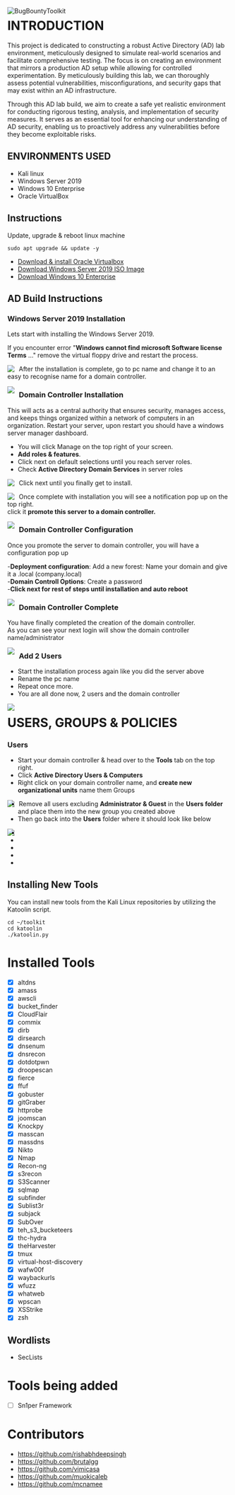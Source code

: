 <img src="https://imgur.com/Q7fBbju.png"
     alt="BugBountyToolkit"
     style="float: left; margin-right: 10px;" />

# INTRODUCTION
This project is dedicated to constructing a robust Active Directory (AD) lab environment, meticulously designed to simulate real-world scenarios and facilitate comprehensive testing. The focus is on creating an environment that mirrors a production AD setup while allowing for controlled experimentation. By meticulously building this lab, we can thoroughly assess potential vulnerabilities, misconfigurations, and security gaps that may exist within an AD infrastructure.<br/>

Through this AD lab build, we aim to create a safe yet realistic environment for conducting rigorous testing, analysis, and implementation of security measures. It serves as an essential tool for enhancing our understanding of AD security, enabling us to proactively address any vulnerabilities before they become exploitable risks.
<br />

## ENVIRONMENTS USED
- Kali linux</b> 
- Windows Server 2019</b>
- Windows 10 Enterprise</b> 
- Oracle VirtualBox</b>

## Instructions
Update, upgrade & reboot linux machine

```
sudo apt upgrade && update -y
```
- [Download & install Oracle Virtualbox](https://www.geeksforgeeks.org/how-to-install-virtual-box-in-kali-linux/)
- [Download Windows Server 2019 ISO Image](https://www.microsoft.com/en-us/evalcenter/download-windows-server-2019)</b>
- [Download Windows 10 Enterprise](https://www.microsoft.com/en-us/evalcenter/download-windows-10-enterprise)</b>

## AD Build Instructions
### Windows Server 2019 Installation

Lets start with installing the Windows Server 2019. 

If you encounter error "**Windows cannot find microsoft Software license Terms** ..."  remove the virtual floppy drive and restart the process. 

<img src="https://imgur.com/bRChFmg.png"
     style="float: left; margin-right: 10px;" />

After the installation is complete, go to pc name and change it to an easy to recognise name for a domain controller. 

<img src="https://imgur.com/vo0A2sw.png"
     style="float: left; margin-right: 10px;" />


### Domain Controller Installation
This will acts as a central authority that ensures security, manages access, and keeps things organized within a network of computers in an organization. 
Restart your server, upon restart you should have a windows server manager dashboard. 
- You will click Manage on the top right of your screen.
- **Add roles & features**.
- Click next on default selections until you reach server roles. 
- Check **Active Directory Domain Services** in server roles

<img src="https://imgur.com/CsIJ3In.png"
     style="float: left; margin-right: 10px;" />
     
Click next until you finally get to install. 

<img src="https://imgur.com/C6KMbCQ.png"
     style="float: left;margin-right: 10px;" />


Once complete with installation you will see a notification pop up on the top right. <br />
click it **promote this server to a domain controller.**

<img src="https://imgur.com/7Ww45EH.png"
     style="float: left;margin-right: 10px;" />

### Domain Controller Configuration
Once you promote the server to domain controller, you will have a configuration pop up

-**Deployment configuration**: Add a new forest: Name your domain and give it a .local (company.local)<br />
-**Domain Controll Options**: Create a password<br />
-**Click next for rest of steps until installation and auto reboot**

<img src="https://imgur.com/xhxf7q3.png"
     style="float: left; margin-right: 10px;" />
     
### Domain Controller Complete
You have finally completed the creation of the domain controller.<br />
As you can see your next login will show the domain controller name/administrator

<img src="https://imgur.com/6thQNjT.png"
     style="float: left; margin-right: 10px;" />

### Add 2 Users
- Start the installation process again like you did the server above<br />
- Rename the pc name<br />
- Repeat once more. <br />
- You are all done now, 2 users and the domain controller<br />

<img src="https://imgur.com/54lJx7x.png"
     style="float: left; margin-right: 10px;" />

# USERS, GROUPS & POLICIES

### Users
- Start your domain controller & head over to the **Tools** tab on the top right.<br />
- Click **Active Directory Users & Computers**<br />
- Right click on your domain controller name, and **create new organizational units** name them Groups<br />

<img src="https://imgur.com/3XyRJ6j.png"
     style="float: left; margin-right: 10px;" />

- Remove all users excluding **Administrator & Guest** in the **Users folder** and place them into the new group you created above<br />
- Then go back into the **Users** folder where it should look like below<br />

<img src="https://imgur.com/Vv6Ip7Z.png"
     style="float: left; margin-right: 10px;" />




- <br />
- <br />
- <br />
- <br />
- <br />












## Installing New Tools
You can install new tools from the Kali Linux repositories by utilizing the Katoolin script.
```
cd ~/toolkit
cd katoolin
./katoolin.py
```
# Installed Tools
- [x] altdns
- [x] amass
- [x] awscli
- [x] bucket_finder
- [x] CloudFlair
- [x] commix
- [x] dirb
- [x] dirsearch
- [x] dnsenum
- [x] dnsrecon
- [x] dotdotpwn
- [x] droopescan
- [x] fierce
- [x] ffuf
- [x] gobuster
- [x] gitGraber
- [x] httprobe
- [x] joomscan
- [x] Knockpy
- [x] masscan
- [x] massdns
- [x] Nikto
- [x] Nmap
- [x] Recon-ng
- [x] s3recon
- [x] S3Scanner
- [x] sqlmap
- [x] subfinder
- [x] Sublist3r
- [x] subjack
- [x] SubOver
- [x] teh_s3_bucketeers
- [x] thc-hydra
- [x] theHarvester
- [x] tmux
- [x] virtual-host-discovery
- [x] wafw00f
- [x] waybackurls
- [x] wfuzz
- [x] whatweb
- [x] wpscan
- [x] XSStrike
- [x] zsh

## Wordlists
- SecLists 

# Tools being added
- [ ] Sn1per Framework

# Contributors
- https://github.com/rishabhdeepsingh
- https://github.com/brutalgg 
- https://github.com/vimicasa
- https://github.com/muokicaleb
- https://github.com/mcnamee
